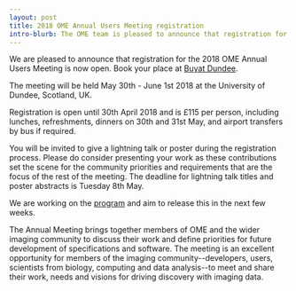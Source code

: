 ```yaml
---
layout: post
title: 2018 OME Annual Users Meeting registration
intro-blurb: The OME team is pleased to announce that registration for the 2018 OME Annual Users Meeting is now open
---
```


We are pleased to announce that registration for the 2018 OME Annual Users Meeting is now open. Book your place at [Buyat Dundee](https://www.buyat.dundee.ac.uk/conferences-and-events/school-of-life-sciences/ome-annual-users-meeting/2018-ome-annual-users-meeting).

The meeting will be held May 30th - June 1st 2018 at the University of Dundee,
Scotland, UK.

Registration is open until 30th April 2018 and is £115 per person, including
lunches, refreshments, dinners on 30th and 31st May, and airport transfers by
bus if required.

You will be invited to give a lightning talk or poster during the registration
process. Please do consider presenting your work as these contributions set
the scene for the community priorities and requirements that are the focus of
the rest of the meeting. The deadline for lightning talk titles and poster
abstracts is Tuesday 8th May.

We are working on the [program]({{site.baseurl}}/events/13th-annual-users-meeting-2018.html) and
aim to release this in the next few weeks.

The Annual Meeting brings together members of OME and the wider imaging
community to discuss their work and define priorities for future development
of specifications and software. The meeting is an excellent opportunity for
members of the imaging community--developers, users, scientists from biology,
computing and data analysis--to meet and share their work, needs and visions
for driving discovery with imaging data.